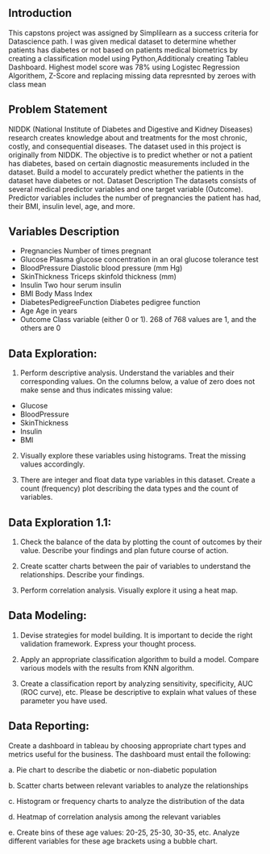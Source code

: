 ## Introduction

This capstons project was assigned by Simplilearn as a success criteria for Datascience path.
I was given medical dataset to determine whether patients has diabetes or not based on patients medical biometrics by creating a classification model using Python,Additionaly creating Tableu Dashboard.
Highest model score was 78% using Logistec Regression Algorithem, Z-Score and replacing missing data represnted by zeroes with class mean

## Problem Statement
NIDDK (National Institute of Diabetes and Digestive and Kidney Diseases) research creates knowledge about and treatments for the most chronic, costly, and consequential diseases.
The dataset used in this project is originally from NIDDK. The objective is to predict whether or not a patient has diabetes, based on certain diagnostic measurements included in the dataset.
Build a model to accurately predict whether the patients in the dataset have diabetes or not.
Dataset Description
The datasets consists of several medical predictor variables and one target variable (Outcome). Predictor variables includes the number of pregnancies the patient has had, their BMI, insulin level, age, and more.

## Variables	Description
- Pregnancies	Number of times pregnant
- Glucose	Plasma glucose concentration in an oral glucose tolerance test
- BloodPressure	Diastolic blood pressure (mm Hg)
- SkinThickness	Triceps skinfold thickness (mm)
- Insulin	Two hour serum insulin
- BMI	Body Mass Index
- DiabetesPedigreeFunction	Diabetes pedigree function
- Age	Age in years
- Outcome	Class variable (either 0 or 1). 268 of 768 values are 1, and the others are 0

## Data Exploration:

1. Perform descriptive analysis. Understand the variables and their corresponding values. On the columns below, a value of zero does not make sense and thus indicates missing value:

- Glucose
- BloodPressure
- SkinThickness
- Insulin
- BMI

2. Visually explore these variables using histograms. Treat the missing values accordingly.

3. There are integer and float data type variables in this dataset. Create a count (frequency) plot describing the data types and the count of variables. 

## Data Exploration 1.1:

1. Check the balance of the data by plotting the count of outcomes by their value. Describe your findings and plan future course of action.

2. Create scatter charts between the pair of variables to understand the relationships. Describe your findings.

3. Perform correlation analysis. Visually explore it using a heat map.


## Data Modeling:

1. Devise strategies for model building. It is important to decide the right validation framework. Express your thought process.

2. Apply an appropriate classification algorithm to build a model. Compare various models with the results from KNN algorithm.

3. Create a classification report by analyzing sensitivity, specificity, AUC (ROC curve), etc. Please be descriptive to explain what values of these parameter you have used.

## Data Reporting:

Create a dashboard in tableau by choosing appropriate chart types and metrics useful for the business. The dashboard must entail the following:

  a. Pie chart to describe the diabetic or non-diabetic population

  b. Scatter charts between relevant variables to analyze the relationships

  c. Histogram or frequency charts to analyze the distribution of the data

  d. Heatmap of correlation analysis among the relevant variables

  e. Create bins of these age values: 20-25, 25-30, 30-35, etc. Analyze different variables for these age brackets using a bubble chart.
